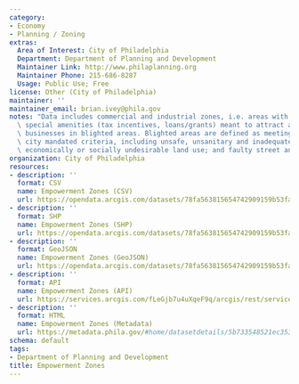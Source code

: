 ```yaml
---
category:
- Economy
- Planning / Zoning
extras:
  Area of Interest: City of Philadelphia
  Department: Department of Planning and Development
  Maintainer Link: http://www.philaplanning.org
  Maintainer Phone: 215-686-8287
  Usage: Public Use; Free
license: Other (City of Philadelphia)
maintainer: ''
maintainer_email: brian.ivey@phila.gov
notes: "Data includes commercial and industrial zones, i.e. areas with specific federal-granted\
  \ special amenities (tax incentives, loans/grants) meant to attract and support\
  \ businesses in blighted areas. Blighted areas are defined as meeting one of seven\
  \ city mandated criteria, including unsafe, unsanitary and inadequate conditions;\
  \ economically or socially undesirable land use; and faulty street and lot layout."
organization: City of Philadelphia
resources:
- description: ''
  format: CSV
  name: Empowerment Zones (CSV)
  url: https://opendata.arcgis.com/datasets/78fa563815654742909159b53fa4b065_0.csv
- description: ''
  format: SHP
  name: Empowerment Zones (SHP)
  url: https://opendata.arcgis.com/datasets/78fa563815654742909159b53fa4b065_0.zip
- description: ''
  format: GeoJSON
  name: Empowerment Zones (GeoJSON)
  url: https://opendata.arcgis.com/datasets/78fa563815654742909159b53fa4b065_0.geojson
- description: ''
  format: API
  name: Empowerment Zones (API)
  url: https://services.arcgis.com/fLeGjb7u4uXqeF9q/arcgis/rest/services/Empowerment_Zones/FeatureServer/0/query?outFields=*&where=1%3D1
- description: ''
  format: HTML
  name: Empowerment Zones (Metadata)
  url: https://metadata.phila.gov/#home/datasetdetails/5b733548521ec353db055db9/representationdetails/5b73354e521ec353db055dc9/
schema: default
tags:
- Department of Planning and Development
title: Empowerment Zones
---
```


